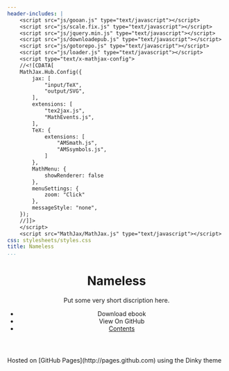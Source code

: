 ```yaml
---
header-includes: |
    <script src="js/gooan.js" type="text/javascript"></script>
    <script src="js/scale.fix.js" type="text/javascript"></script>
    <script src="js/jquery.min.js" type="text/javascript"></script>
    <script src="js/downloadepub.js" type="text/javascript"></script>
    <script src="js/gotorepo.js" type="text/javascript"></script>
    <script src="js/loader.js" type="text/javascript"></script>
    <script type="text/x-mathjax-config">
    //<![CDATA[
    MathJax.Hub.Config({
        jax: [
            "input/TeX",
            "output/SVG",
        ],
        extensions: [
            "tex2jax.js",
            "MathEvents.js",
        ],
        TeX: {
            extensions: [
                "AMSmath.js",
                "AMSsymbols.js",
            ]
        },
        MathMenu: {
            showRenderer: false
        },
        menuSettings: {
            zoom: "Click"
        },
        messageStyle: "none",
    });
    //]]>
    </script>
    <script src="MathJax/MathJax.js" type="text/javascript"></script>
css: stylesheets/styles.css
title: Nameless
...
```


<div class="wrapper">
<header>

# Nameless

Put some very short discription here.

- <a class="buttons download" onclick="DownloadEpub();">Download ebook</a>
- <a class="buttons github" onclick="GotoRepo();">View On GitHub</a>
- <a class="buttons menu" href="#welcome.html">Contents</a>

</header>

<section>
<div id="content"></div>
</section>

<footer>
Hosted on [GitHub Pages](http://pages.github.com) using the Dinky theme
</footer>
</div>

<!--[if !IE]><script>fixScale(document);</script><![endif]-->


